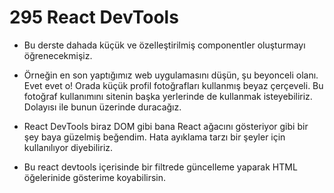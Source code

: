 # 295 React DevTools

- Bu derste dahada küçük ve özelleştirilmiş componentler oluşturmayı öğrenecekmişiz.

- Örneğin en son yaptığımız web uygulamasını düşün, şu beyonceli olanı. Evet evet o! Orada küçük profil fotoğrafları kullanmış beyaz çerçeveli. Bu fotoğraf kullanımını sitenin başka yerlerinde de kullanmak isteyebiliriz. Dolayısı ile bunun üzerinde duracağız.

- React DevTools biraz DOM gibi bana React ağacını gösteriyor gibi bir şey baya güzelmiş beğendim. Hata ayıklama tarzı bir şeyler için kullanılıyor diyebiliriz.

- Bu react devtools içerisinde bir filtrede güncelleme yaparak HTML öğelerinide gösterime koyabilirsin.